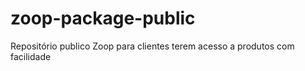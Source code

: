 # zoop-package-public
Repositório publico Zoop para clientes terem acesso a produtos com facilidade
